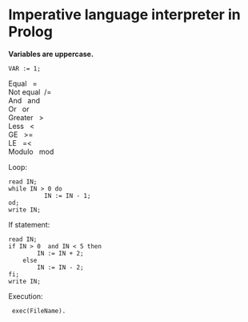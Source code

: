 #  Imperative language interpreter in Prolog  

**Variables are uppercase.**  
 

    VAR := 1; 

Equal    &nbsp;   =  
Not equal  &nbsp;/=  
And      &nbsp;  and  
Or      &nbsp;   or  
Greater  &nbsp;  >  
Less    &nbsp;   <  
GE     &nbsp;    >=  
LE      &nbsp;   =<  
Modulo   &nbsp;  mod  
  
Loop:  
 

    read IN;   
    while IN > 0 do  
              IN := IN - 1;
    od;
    write IN;
      
If statement:  
  

    read IN;  
    if IN > 0  and IN < 5 then  
            IN := IN + 2;
        else  
            IN := IN - 2;
    fi;  
    write IN;


Execution:  
  

     exec(FileName).  
